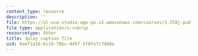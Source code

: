 ```yaml
---
content_type: resource
description: ''
file: https://ol-ocw-studio-app-qa.s3.amazonaws.com/courses/1-258j-public-transportation-systems-spring-2017/9aef1a16bc1676bc445f5f8fe7c7d88a_K7lqWX6fq-Q.srt
file_type: application/x-subrip
resourcetype: Other
title: 3play caption file
uid: 9aef1a16-bc16-76bc-445f-5f8fe7c7d88a
---
```

